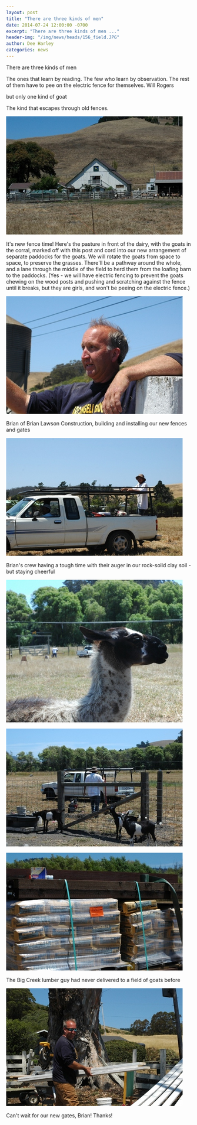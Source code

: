 ```yaml
---
layout: post
title: "There are three kinds of men"
date: 2014-07-24 12:00:00 -0700
excerpt: "There are three kinds of men ..."
header-img: "/img/news/heads/156_field.JPG"
author: Dee Harley
categories: news
---
```

There are three kinds of men

The ones that learn by reading. The few who learn by observation. The
rest of them have to pee on the electric fence for themselves. Will
Rogers

but only one kind of goat

The kind that escapes through old fences.

![image](/img/news/156_field.JPG)

It's new fence time! Here's the pasture in front of the dairy, with
the goats in the corral, marked off with this post and cord into our
new arrangement of separate paddocks for the goats. We will rotate the
goats from space to space, to preserve the grasses. There'll be a
pathway around the whole, and a lane through the middle of the field
to herd them from the loafing barn to the paddocks. (Yes - we will
have electric fencing to prevent the goats chewing on the wood posts
and pushing and scratching against the fence until it breaks, but they
are girls, and won't be peeing on the electric fence.)

![image](/img/news/156_brian.JPG)

Brian of Brian Lawson Construction, building and installing our new
fences and gates

![image](/img/news/156_auger2.JPG)

Brian's crew having a tough time with their auger in our rock-solid
clay soil - but staying cheerful

![image](/img/news/156_auger3.JPG)

![image](/img/news/156_auger1.JPG)

![image](/img/news/156_concrete.JPG)

The Big Creek lumber guy had never delivered to a field of goats
before

![image](/img/news/156_brian2.JPG)

Can't wait for our new gates, Brian! Thanks!

